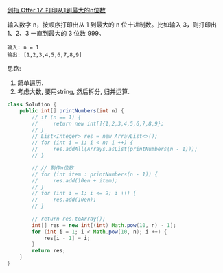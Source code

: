 [剑指 Offer 17. 打印从1到最大的n位数](https://leetcode-cn.com/problems/da-yin-cong-1dao-zui-da-de-nwei-shu-lcof/)

输入数字 n，按顺序打印出从 1 到最大的 n 位十进制数。比如输入 3，则打印出 1、2、3 一直到最大的 3 位数 999。

```text
输入: n = 1
输出: [1,2,3,4,5,6,7,8,9]
```

思路:
1. 简单遍历. 
2. 考虑大数, 要用string, 然后拆分, 归并运算.

```java
class Solution {
    public int[] printNumbers(int n) {
        // if (n == 1) {
        //     return new int[]{1,2,3,4,5,6,7,8,9};
        // }
        // List<Integer> res = new ArrayList<>();
        // for (int i = 1; i < n; i ++) {
        //     res.addAll(Arrays.asList(printNumbers(n - 1)));
        // }

        // // 制作n位数
        // for (int item : printNumbers(n - 1)) {
        //     res.add(10en + item);
        // }
        // for (int i = 1; i <= 9; i ++) {
        //     res.add(10en);
        // }
        
        // return res.toArray();
        int[] res = new int[(int) Math.pow(10, n) - 1];
        for (int i = 1; i < Math.pow(10, n); i ++) {
            res[i - 1] = i;
        }
        return res;
    }
}
```








